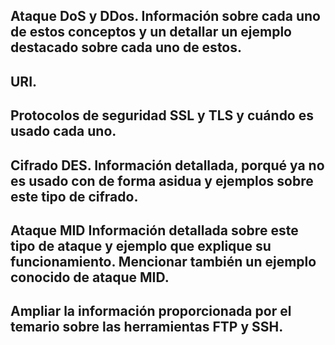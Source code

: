 ## Ataque DoS y DDos. Información sobre cada uno de estos conceptos y un detallar un ejemplo destacado sobre cada uno de estos.
## URI.
## Protocolos de seguridad SSL y TLS y cuándo es usado cada uno.
## Cifrado DES. Información detallada, porqué ya no es usado con de forma asidua y ejemplos sobre este tipo de cifrado.
## Ataque MID Información detallada sobre este tipo de ataque y ejemplo que explique su funcionamiento. Mencionar también un ejemplo conocido de ataque MID.
## Ampliar la información proporcionada por el temario sobre las herramientas FTP y SSH.